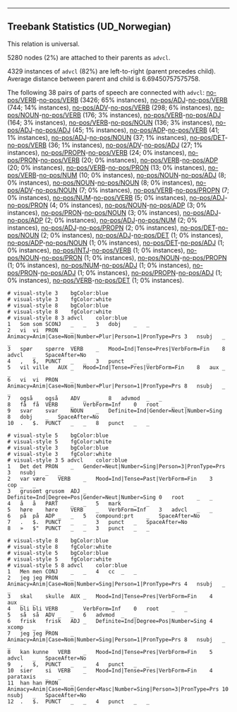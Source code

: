 

--------------------------------------------------------------------------------

## Treebank Statistics (UD_Norwegian)

This relation is universal.

5280 nodes (2%) are attached to their parents as `advcl`.

4329 instances of `advcl` (82%) are left-to-right (parent precedes child).
Average distance between parent and child is 6.69450757575758.

The following 38 pairs of parts of speech are connected with `advcl`: [no-pos/VERB]()-[no-pos/VERB]() (3426; 65% instances), [no-pos/ADJ]()-[no-pos/VERB]() (744; 14% instances), [no-pos/ADV]()-[no-pos/VERB]() (298; 6% instances), [no-pos/NOUN]()-[no-pos/VERB]() (176; 3% instances), [no-pos/VERB]()-[no-pos/ADJ]() (164; 3% instances), [no-pos/VERB]()-[no-pos/NOUN]() (136; 3% instances), [no-pos/ADJ]()-[no-pos/ADJ]() (45; 1% instances), [no-pos/ADP]()-[no-pos/VERB]() (41; 1% instances), [no-pos/ADJ]()-[no-pos/NOUN]() (37; 1% instances), [no-pos/DET]()-[no-pos/VERB]() (36; 1% instances), [no-pos/ADV]()-[no-pos/ADJ]() (27; 1% instances), [no-pos/PROPN]()-[no-pos/VERB]() (24; 0% instances), [no-pos/PRON]()-[no-pos/VERB]() (20; 0% instances), [no-pos/VERB]()-[no-pos/ADP]() (20; 0% instances), [no-pos/VERB]()-[no-pos/PRON]() (13; 0% instances), [no-pos/VERB]()-[no-pos/NUM]() (10; 0% instances), [no-pos/NOUN]()-[no-pos/ADJ]() (8; 0% instances), [no-pos/NOUN]()-[no-pos/NOUN]() (8; 0% instances), [no-pos/ADV]()-[no-pos/NOUN]() (7; 0% instances), [no-pos/VERB]()-[no-pos/PROPN]() (7; 0% instances), [no-pos/NUM]()-[no-pos/VERB]() (5; 0% instances), [no-pos/ADJ]()-[no-pos/PRON]() (4; 0% instances), [no-pos/NOUN]()-[no-pos/ADP]() (3; 0% instances), [no-pos/PRON]()-[no-pos/NOUN]() (3; 0% instances), [no-pos/ADJ]()-[no-pos/ADP]() (2; 0% instances), [no-pos/ADJ]()-[no-pos/NUM]() (2; 0% instances), [no-pos/ADJ]()-[no-pos/PROPN]() (2; 0% instances), [no-pos/DET]()-[no-pos/NOUN]() (2; 0% instances), [no-pos/ADJ]()-[no-pos/DET]() (1; 0% instances), [no-pos/ADP]()-[no-pos/NOUN]() (1; 0% instances), [no-pos/DET]()-[no-pos/ADJ]() (1; 0% instances), [no-pos/INTJ]()-[no-pos/VERB]() (1; 0% instances), [no-pos/NOUN]()-[no-pos/PRON]() (1; 0% instances), [no-pos/NOUN]()-[no-pos/PROPN]() (1; 0% instances), [no-pos/NUM]()-[no-pos/ADJ]() (1; 0% instances), [no-pos/PRON]()-[no-pos/ADJ]() (1; 0% instances), [no-pos/PROPN]()-[no-pos/ADJ]() (1; 0% instances), [no-pos/VERB]()-[no-pos/DET]() (1; 0% instances).


~~~ conllu
# visual-style 3	bgColor:blue
# visual-style 3	fgColor:white
# visual-style 8	bgColor:blue
# visual-style 8	fgColor:white
# visual-style 8 3 advcl	color:blue
1	Som	som	SCONJ	_	_	3	dobj	_	_
2	vi	vi	PRON	_	Animacy=Anim|Case=Nom|Number=Plur|Person=1|PronType=Prs	3	nsubj	_	_
3	spør	spørre	VERB	_	Mood=Ind|Tense=Pres|VerbForm=Fin	8	advcl	_	SpaceAfter=No
4	,	$,	PUNCT	_	_	3	punct	_	_
5	vil	ville	AUX	_	Mood=Ind|Tense=Pres|VerbForm=Fin	8	aux	_	_
6	vi	vi	PRON	_	Animacy=Anim|Case=Nom|Number=Plur|Person=1|PronType=Prs	8	nsubj	_	_
7	også	også	ADV	_	_	8	advmod	_	_
8	få	få	VERB	_	VerbForm=Inf	0	root	_	_
9	svar	svar	NOUN	_	Definite=Ind|Gender=Neut|Number=Sing	8	dobj	_	SpaceAfter=No
10	.	$.	PUNCT	_	_	8	punct	_	_

~~~


~~~ conllu
# visual-style 5	bgColor:blue
# visual-style 5	fgColor:white
# visual-style 3	bgColor:blue
# visual-style 3	fgColor:white
# visual-style 3 5 advcl	color:blue
1	Det	det	PRON	_	Gender=Neut|Number=Sing|Person=3|PronType=Prs	3	nsubj	_	_
2	var	være	VERB	_	Mood=Ind|Tense=Past|VerbForm=Fin	3	cop	_	_
3	grusomt	grusom	ADJ	_	Definite=Ind|Degree=Pos|Gender=Neut|Number=Sing	0	root	_	_
4	å	å	PART	_	_	5	mark	_	_
5	høre	høre	VERB	_	VerbForm=Inf	3	advcl	_	_
6	på	på	ADP	_	_	5	compound:prt	_	SpaceAfter=No
7	.	$.	PUNCT	_	_	3	punct	_	SpaceAfter=No
8	»	$"	PUNCT	_	_	3	punct	_	_

~~~


~~~ conllu
# visual-style 8	bgColor:blue
# visual-style 8	fgColor:white
# visual-style 5	bgColor:blue
# visual-style 5	fgColor:white
# visual-style 5 8 advcl	color:blue
1	Men	men	CONJ	_	_	4	cc	_	_
2	jeg	jeg	PRON	_	Animacy=Anim|Case=Nom|Number=Sing|Person=1|PronType=Prs	4	nsubj	_	_
3	skal	skulle	AUX	_	Mood=Ind|Tense=Pres|VerbForm=Fin	4	aux	_	_
4	bli	bli	VERB	_	VerbForm=Inf	0	root	_	_
5	så	så	ADV	_	_	6	advmod	_	_
6	frisk	frisk	ADJ	_	Definite=Ind|Degree=Pos|Number=Sing	4	xcomp	_	_
7	jeg	jeg	PRON	_	Animacy=Anim|Case=Nom|Number=Sing|Person=1|PronType=Prs	8	nsubj	_	_
8	kan	kunne	VERB	_	Mood=Ind|Tense=Pres|VerbForm=Fin	5	advcl	_	SpaceAfter=No
9	,	$,	PUNCT	_	_	4	punct	_	_
10	sier	si	VERB	_	Mood=Ind|Tense=Pres|VerbForm=Fin	4	parataxis	_	_
11	han	han	PRON	_	Animacy=Anim|Case=Nom|Gender=Masc|Number=Sing|Person=3|PronType=Prs	10	nsubj	_	SpaceAfter=No
12	.	$.	PUNCT	_	_	4	punct	_	_

~~~


